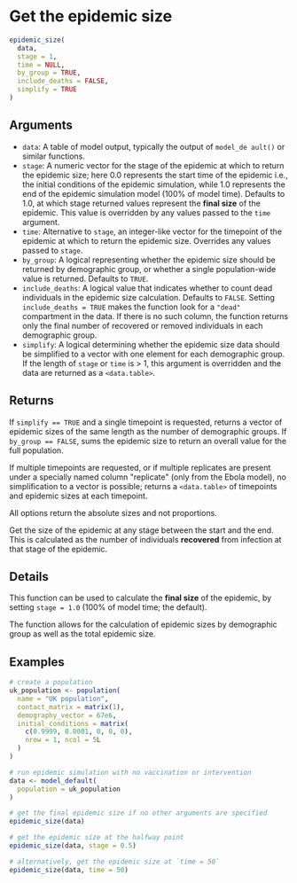 # Get the epidemic size

```r
epidemic_size(
  data,
  stage = 1,
  time = NULL,
  by_group = TRUE,
  include_deaths = FALSE,
  simplify = TRUE
)
```

## Arguments

- `data`: A table of model output, typically the output of `model_de ault()` or similar functions.
- `stage`: A numeric vector for the stage of the epidemic at which to return the epidemic size; here 0.0 represents the start time of the epidemic i.e., the initial conditions of the epidemic simulation, while 1.0 represents the end of the epidemic simulation model (100% of model time). Defaults to 1.0, at which stage returned values represent the **final size** of the epidemic. This value is overridden by any values passed to the `time` argument.
- `time`: Alternative to `stage`, an integer-like vector for the timepoint of the epidemic at which to return the epidemic size. Overrides any values passed to `stage`.
- `by_group`: A logical representing whether the epidemic size should be returned by demographic group, or whether a single population-wide value is returned. Defaults to `TRUE`.
- `include_deaths`: A logical value that indicates whether to count dead individuals in the epidemic size calculation. Defaults to `FALSE`. Setting `include_deaths = TRUE` makes the function look for a `"dead"` compartment in the data. If there is no such column, the function returns only the final number of recovered or removed individuals in each demographic group.
- `simplify`: A logical determining whether the epidemic size data should be simplified to a vector with one element for each demographic group. If the length of `stage` or `time` is $>$ 1, this argument is overridden and the data are returned as a `<data.table>`.

## Returns

If `simplify == TRUE` and a single timepoint is requested, returns a vector of epidemic sizes of the same length as the number of demographic groups. If `by_group == FALSE`, sums the epidemic size to return an overall value for the full population.

If multiple timepoints are requested, or if multiple replicates are present under a specially named column "replicate" (only from the Ebola model), no simplification to a vector is possible; returns a `<data.table>` of timepoints and epidemic sizes at each timepoint.

All options return the absolute sizes and not proportions.

Get the size of the epidemic at any stage between the start and the end. This is calculated as the number of individuals **recovered** from infection at that stage of the epidemic.

## Details

This function can be used to calculate the **final size** of the epidemic, by setting `stage = 1.0` (100% of model time; the default).

The function allows for the calculation of epidemic sizes by demographic group as well as the total epidemic size.

## Examples

```r
# create a population
uk_population <- population(
  name = "UK population",
  contact_matrix = matrix(1),
  demography_vector = 67e6,
  initial_conditions = matrix(
    c(0.9999, 0.0001, 0, 0, 0),
    nrow = 1, ncol = 5L
  )
)

# run epidemic simulation with no vaccination or intervention
data <- model_default(
  population = uk_population
)

# get the final epidemic size if no other arguments are specified
epidemic_size(data)

# get the epidemic size at the halfway point
epidemic_size(data, stage = 0.5)

# alternatively, get the epidemic size at `time = 50`
epidemic_size(data, time = 50)
```
